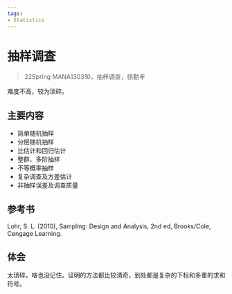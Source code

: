 ```yaml
---
tags:
- Statistics
---
```


# 抽样调查
> 22Spring MANA130310，抽样调查，徐勤丰

难度不高，较为琐碎。

## 主要内容

- 简单随机抽样
- 分层随机抽样
- 比估计和回归估计
- 整群、多阶抽样
- 不等概率抽样
- 复杂调查及方差估计
- 非抽样误差及调查质量

## 参考书
Lohr, S. L. (2010), Sampling: Design and Analysis, 2nd ed, Brooks/Cole, Cengage Learning.

## 体会
太琐碎，啥也没记住。证明的方法都比较清奇，到处都是复杂的下标和多重的求和符号。
